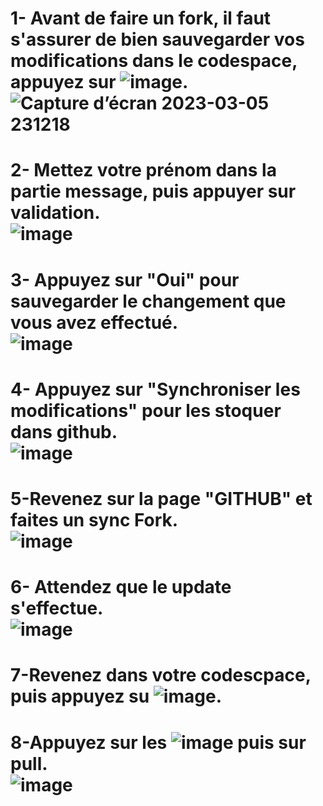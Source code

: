 1- Avant de faire un fork, il faut s'assurer de bien sauvegarder vos modifications dans le codespace, appuyez sur ![image](https://user-images.githubusercontent.com/123748165/223426093-6205abf1-90ef-46f4-b39c-ba13e3070f79.png).
  ![Capture d’écran 2023-03-05 231218](https://user-images.githubusercontent.com/123748165/223422918-082c398d-690f-41f1-ab57-244e2427926d.png)<br>
==========================================

2- Mettez votre prénom dans la partie message, puis appuyer sur validation.<br>
![image](https://user-images.githubusercontent.com/123748165/223423069-5075848d-d216-4cde-b4d3-11ccb5322018.png)<br>
==========================================

3- Appuyez sur "Oui" pour sauvegarder le changement que vous avez effectué.<br>
![image](https://user-images.githubusercontent.com/123748165/223423165-b6cca62c-3712-48bc-b635-814285ed89eb.png)<br>
==========================================

4- Appuyez sur "Synchroniser les modifications" pour les stoquer dans github.<br>
![image](https://user-images.githubusercontent.com/123748165/223423205-f805c694-400d-46e6-9508-11cf8a6b46f6.png)<br>
==========================================

5-Revenez sur la page "GITHUB" et faites un sync Fork.<br>
![image](https://user-images.githubusercontent.com/123748165/223425479-8e1e935e-3161-4ee8-ae2a-d9947c1eaa13.png)<br>
==========================================

6- Attendez que le update s'effectue.<br>
![image](https://user-images.githubusercontent.com/123748165/223423543-fe53c9fd-5346-403d-9af6-0766d8d39a48.png)<br>
==========================================

7-Revenez dans votre codescpace, puis appuyez su ![image](https://user-images.githubusercontent.com/123748165/223425959-19b574d1-c82a-4430-8f14-d77c4b901fcf.png).<br>
==========================================

8-Appuyez sur les ![image](https://user-images.githubusercontent.com/123748165/223426488-8383daf2-166f-4f66-89d0-d814f859d73a.png) puis sur pull.<br>
![image](https://user-images.githubusercontent.com/123748165/223426386-8db113a9-4faf-4698-808e-fa8a625918ed.png)<br>
==========================================

